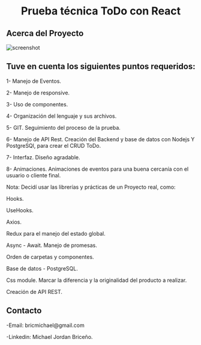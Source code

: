 <h1 align="center">Prueba técnica ToDo con React</h1>

## Acerca del Proyecto

![screenshot](https://res.cloudinary.com/michaelbric/image/upload/v1634524582/CRUD_prueba_r1ufzg.png)

<div>
    <h2>Tuve en cuenta los siguientes puntos requeridos:</h2>
    <p>1- Manejo de Eventos.</p>
    <p>2- Manejo de responsive.</p>
    <p>3- Uso de componentes.</p>
    <p>4- Organización del lenguaje y sus archivos.</p>
    <p>5- GIT. Seguimiento del proceso de la prueba.</p>
    <p>6- Manejo de API Rest. Creación del Backend y base de datos con Nodejs Y PostgreSQl, para crear el CRUD ToDo.</p>
    <p>7- Interfaz. Diseño agradable.</p>
    <p>8- Animaciones. Animaciones de eventos para una buena cercanía con el usuario o cliente final.</p>
</div>

<div>   
    <p>Nota: Decidí usar las librerías y prácticas de un Proyecto real, como:</p>
    <p>Hooks.</p>
    <p>UseHooks.</p>
    <p>Axios.</p>
    <p>Redux para el manejo del estado global.</p>
    <p>Async - Await. Manejo de promesas.</p>
    <p>Orden de carpetas y componentes.</p>
    <p>Base de datos - PostgreSQL.</p>
    <p>Css module. Marcar la diferencia y la originalidad del producto a realizar.</p>
    <p>Creación de API REST.</p>
</div>

## Contacto

<p>-Email: bricmichael@gmail.com</p>
<p>-Linkedin: Michael Jordan Briceño.</p>
